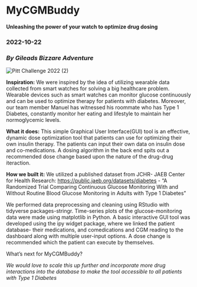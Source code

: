 # **MyCGMBuddy**
**Unleashing the power of your watch to optimize drug dosing**
### 2022-10-22
### *By Gileads Bizzare Adventure*


![Pitt Challenge 2022 (2)](https://user-images.githubusercontent.com/116460765/197359610-feddefd2-04c0-4903-a0bd-56cd8704fdd0.jpg)

**Inspiration:**
We were inspired by the idea of utilizing wearable data collected from smart watches for solving a big healthcare problem. Wearable devices such as smart watches can monitor glucose continuously and can be used to optimize therapy for patients with diabetes. Moreover, our team member Manuel has witnessed his roommate who has Type 1 Diabetes, constantly monitor her eating and lifestyle to maintain her normoglycemic levels.

**What it does:**
This simple Graphical User Interface(GUI) tool is an effective, dynamic dose optimization tool that patients can use for optimizing their own insulin therapy. The patients can input their own data on insulin dose and co-medications. A dosing algorithm in the back end spits out a recommended dose change based upon the nature of the drug-drug iteraction. 

**How we built it:**
We utilized a published dataset from JCHR- JAEB Center for Health Research: https://public.jaeb.org/datasets/diabetes - “A Randomized Trial Comparing Continuous Glucose Monitoring With and Without Routine Blood Glucose Monitoring in Adults with Type 1 Diabetes”

We performed data preprocessing and cleaning using RStudio with tidyverse packages-stringr. Time-series plots of the glucose-monitoring data were made using matplotlib in Python. A basic interactive GUI tool was developed using the ipy widget package, where we linked the patient database- their medications, and comedications and CGM reading to the dashboard along with multiple user-input options. A dose change is recommended which the patient can execute by themselves. 


What’s next for MyCGMBuddy?

*We would love to scale this up further and incorporate more drug interactions into the database to make the tool accessible to all patients with Type 1 Diabetes*
